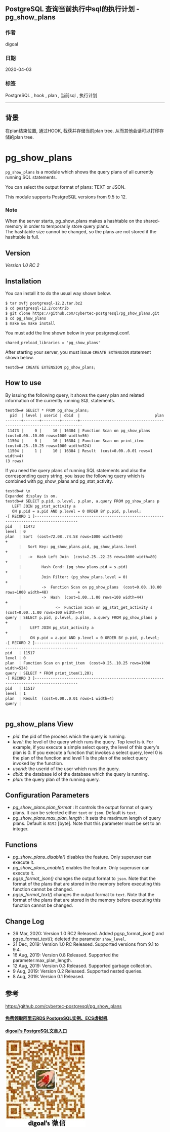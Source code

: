 ## PostgreSQL 查询当前执行中sql的执行计划 - pg_show_plans  
        
### 作者        
digoal        
        
### 日期        
2020-04-03        
        
### 标签        
PostgreSQL , hook , plan , 当前sql , 执行计划   
        
----        
        
## 背景        
在plan结束位置, 通过HOOK, 截获并存储当前plan tree. 从而其他会话可以打印存储的plan tree.   
  
# pg_show_plans  
  
`pg_show_plans` is a module which shows the query plans of all currently running SQL statements.  
  
You can select the output format of plans: TEXT or JSON.  
  
This module supports PostgreSQL versions from 9.5 to 12.  
  
### Note  
When the server starts, pg_show_plans makes a hashtable  on the shared-memory in order to temporarily store query plans.  
The hashtable size cannot be changed, so the plans are not stored if the hashtable is full.  
  
## Version  
  
*Version 1.0 RC 2*  
  
## Installation  
  
You can install it to do the usual way shown below.  
  
```  
$ tar xvfj postgresql-12.2.tar.bz2  
$ cd postgresql-12.2/contrib  
$ git clone https://github.com/cybertec-postgresql/pg_show_plans.git  
$ cd pg_show_plans  
$ make && make install  
```  
  
You must add the line shown below in your postgresql.conf.  
  
```  
shared_preload_libraries = 'pg_show_plans'  
```  
  
After starting your server, you must issue `CREATE EXTENSION` statement shown below.  
  
```  
testdb=# CREATE EXTENSION pg_show_plans;  
```  
  
## How to use  
  
By issuing the following query, it shows the query plan and related information of the currently running SQL statements.  
  
```  
testdb=# SELECT * FROM pg_show_plans;  
  pid  | level | userid | dbid  |                                 plan                                    
-------+-------+--------+-------+-----------------------------------------------------------------------  
 11473 |     0 |     10 | 16384 | Function Scan on pg_show_plans  (cost=0.00..10.00 rows=1000 width=56)  
 11504 |     0 |     10 | 16384 | Function Scan on print_item  (cost=0.25..10.25 rows=1000 width=524)  
 11504 |     1 |     10 | 16384 | Result  (cost=0.00..0.01 rows=1 width=4)  
(3 rows)  
```  
  
If you need the query plans of running SQL statements and also the corresponding query string, you issue the following query which is combined with pg_show_plans and pg_stat_activity.  
  
```  
testdb=# \x  
Expanded display is on.  
testdb=# SELECT p.pid, p.level, p.plan, a.query FROM pg_show_plans p   
   LEFT JOIN pg_stat_activity a  
   ON p.pid = a.pid AND p.level = 0 ORDER BY p.pid, p.level;  
-[ RECORD 1 ]-----------------------------------------------------------------------------------------  
pid   | 11473  
level | 0  
plan  | Sort  (cost=72.08..74.58 rows=1000 width=80)                                                  +  
      |   Sort Key: pg_show_plans.pid, pg_show_plans.level                                            +  
      |   ->  Hash Left Join  (cost=2.25..22.25 rows=1000 width=80)                                   +  
      |         Hash Cond: (pg_show_plans.pid = s.pid)                                                +  
      |         Join Filter: (pg_show_plans.level = 0)                                                +  
      |         ->  Function Scan on pg_show_plans  (cost=0.00..10.00 rows=1000 width=48)             +  
      |         ->  Hash  (cost=1.00..1.00 rows=100 width=44)                                         +  
      |               ->  Function Scan on pg_stat_get_activity s  (cost=0.00..1.00 rows=100 width=44)  
query | SELECT p.pid, p.level, p.plan, a.query FROM pg_show_plans p                                   +  
      |    LEFT JOIN pg_stat_activity a                                                               +  
      |    ON p.pid = a.pid AND p.level = 0 ORDER BY p.pid, p.level;  
-[ RECORD 2 ]-----------------------------------------------------------------------------------------  
pid   | 11517  
level | 0  
plan  | Function Scan on print_item  (cost=0.25..10.25 rows=1000 width=524)  
query | SELECT * FROM print_item(1,20);  
-[ RECORD 3 ]-----------------------------------------------------------------------------------------  
pid   | 11517  
level | 1  
plan  | Result  (cost=0.00..0.01 rows=1 width=4)  
query |   
  
```  
  
  
## pg_show_plans View  
 - *pid*: the pid of the process which the query is running.      
 - *level*: the level of the query which runs the query. Top level is `0`. For example, if you execute a simple select query, the level of this query's plan is 0. If you execute a function that invokes a select query, level 0 is the plan of the function and level 1 is the plan of the select query invoked by the function.  
 - *userid*: the userid of the user which runs the query.  
 - *dbid*: the database id of the database which the query is running.  
 - *plan*: the query plan of the running query.  
  
## Configuration Parameters  
 - *pg_show_plans.plan_format* : It controls the output format of query plans. It can be selected either `text` or `json`. Default is `text`.  
 - *pg_show_plans.max_plan_length* : It sets the maximum length of query plans. Default is `8192` [byte]. Note that this parameter must be set to an integer.  
  
## Functions  
 - *pg_show_plans_disable()* disables the feature. Only superuser can execute it.  
 - *pg_show_plans_enable()* enables the feature. Only superuser can execute it.  
 - *pgsp_format_json()* changes the output format to `json`. Note that the format of the plans that are stored in the memory before executing this function cannot be changed.  
 - *pgsp_format_text()* changes the output format to `text`. Note that the format of the plans that are stored in the memory before executing this function cannot be changed.  
  
  
## Change Log  
 - 26 Mar, 2020: Version 1.0 RC2 Released. Added pgsp_format_json() and pgsp_format_text(); deleted the parameter `show_level`.  
 - 21 Dec, 2019: Version 1.0 RC Released. Supported versions from 9.1 to 9.4.  
 - 16 Aug, 2019: Version 0.8 Released. Supported the parameter:max_plan_length.  
 - 12 Aug, 2019: Version 0.3 Released. Supported garbage collection.  
 - 9 Aug, 2019: Version 0.2 Released. Supported nested queries.  
 - 8 Aug, 2019: Version 0.1 Released.  
  
    
## 参考        
https://github.com/cybertec-postgresql/pg_show_plans  
        
        
  
#### [免费领取阿里云RDS PostgreSQL实例、ECS虚拟机](https://www.aliyun.com/database/postgresqlactivity "57258f76c37864c6e6d23383d05714ea")
  
  
#### [digoal's PostgreSQL文章入口](https://github.com/digoal/blog/blob/master/README.md "22709685feb7cab07d30f30387f0a9ae")
  
  
![digoal's weixin](../pic/digoal_weixin.jpg "f7ad92eeba24523fd47a6e1a0e691b59")
  
